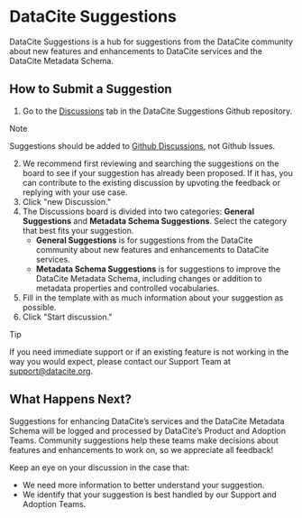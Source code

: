 # DataCite Suggestions
DataCite Suggestions is a hub for suggestions from the DataCite community about new features and enhancements to DataCite services and the DataCite Metadata Schema. 

## How to Submit a Suggestion
1. Go to the [Discussions](https://github.com/datacite/datacite-suggestions/discussions) tab in the DataCite Suggestions Github repository. 
> [!NOTE]
> Suggestions should be added to [Github Discussions](https://github.com/datacite/datacite-suggestions/discussions), not Github Issues.
2. We recommend first reviewing and searching the suggestions on the board to see if your suggestion has already been proposed. If it has, you can contribute to the existing discussion by upvoting the feedback or replying with your use case. 
3. Click "new Discussion." 
4. The Discussions board is divided into two categories: **General Suggestions** and **Metadata Schema Suggestions**. Select the category that best fits your suggestion.
    - **General Suggestions** is for suggestions from the DataCite community about new features and enhancements to DataCite services.
    - **Metadata Schema Suggestions** is for suggestions to improve the DataCite Metadata Schema, including changes or addition to metadata properties and controlled vocabularies.
4. Fill in the template with as much information about your suggestion as possible.
5. Click "Start discussion." 
> [!TIP]
> If you need immediate support or if an existing feature is not working in the way you would expect, please contact our Support Team at [support@datacite.org](mailto:support@datacite.org).

## What Happens Next?
Suggestions for enhancing DataCite’s services and the DataCite Metadata Schema will be logged and processed by DataCite’s Product and Adoption Teams. Community suggestions help these teams make decisions about features and enhancements to work on, so we appreciate all feedback!

Keep an eye on your discussion in the case that:
 - We need more information to better understand your suggestion. 
 - We identify that your suggestion is best handled by our Support and Adoption Teams.
